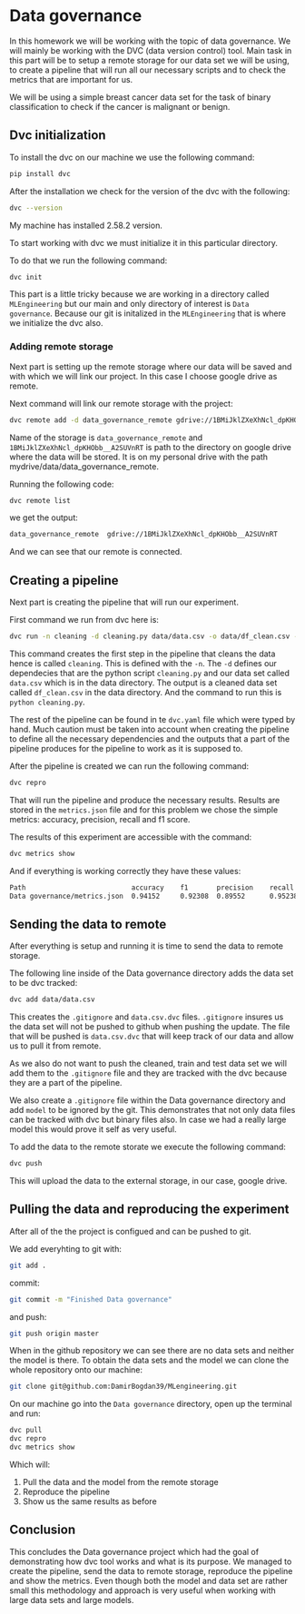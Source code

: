 # Data governance

In this homework we will be working with the topic of data governance. 
We will mainly be working with the DVC (data version control) tool.
Main task in this part will be to setup a remote storage for our data set we will be using, to create a pipeline that will run all our necessary scripts and to check the metrics that are important for us.

We will be using a simple breast cancer data set for the task of binary classification to check if the cancer is malignant or benign.

## Dvc initialization
To install the dvc on our machine we use the following command:

```bash
pip install dvc
```

After the installation we check for the version of the dvc with the following:

```bash
dvc --version
```

My machine has installed 2.58.2 version.

To start working with dvc we must initialize it in this particular directory.

To do that we run the following command:

```bash
dvc init
```
This part is a little tricky because we are working in a directory called `MLEngineering` but our main and only directory of interest is `Data governance`.
Because our git is initalized in the `MLEngineering` that is where we initialize the dvc also.

### Adding remote storage

Next part is setting up the remote storage where our data will be saved and with which we will link our project. 
In this case I choose google drive as remote.

Next command will link our remote storage with the project:

```bash
dvc remote add -d data_governance_remote gdrive://1BMiJklZXeXhNcl_dpKHObb__A2SUVnRT
```
Name of the storage is `data_governance_remote` and `1BMiJklZXeXhNcl_dpKHObb__A2SUVnRT` is path to the directory on google drive where the data will be stored.  It is on my personal drive with the path mydrive/data/data_governance_remote.

Running the following code:

```bash
dvc remote list
```
we get the output:

```bash
data_governance_remote  gdrive://1BMiJklZXeXhNcl_dpKHObb__A2SUVnRT
```
And we can see that our remote is connected.

## Creating a pipeline

Next part is creating the pipeline that will run our experiment.

First command we run from dvc here is:

```bash
dvc run -n cleaning -d cleaning.py data/data.csv -o data/df_clean.csv --no-exec python cleaning.py 
```
This command creates the first step in the pipeline that cleans the data hence is called `cleaning`. This is defined with the `-n`.
The `-d` defines our dependecies that are the python script `cleaning.py` and our data set called `data.csv` which is in the data directory. 
The output is a cleaned data set called `df_clean.csv` in the data directory. And the command to run this is `python cleaning.py`.

The rest of the pipeline can be found in te `dvc.yaml` file which were typed by hand. Much caution must be taken into account when creating the pipeline to define all the necessary dependencies and the outputs that a part of the pipeline produces for the pipeline to work as it is supposed to.

After the pipeline is created we can run the following command:

```bash
dvc repro
```

That will run the pipeline and produce the necessary results. 
Results are stored in the `metrics.json` file and for this problem we chose the simple metrics: accuracy, precision, recall and f1 score.

The results of this experiment are accessible with the command:

```bash
dvc metrics show
```

And if everything is working correctly they have these values:

```bash
Path                          accuracy    f1       precision    recall
Data governance/metrics.json  0.94152     0.92308  0.89552      0.95238
```

## Sending the data to remote

After everything is setup and running it is time to send the data to remote storage.

The following line inside of the Data governance directory adds the data set to be dvc tracked:

```bash
dvc add data/data.csv
```

This creates the `.gitignore` and `data.csv.dvc` files.
`.gitignore` insures us the data set will not be pushed to github when pushing the update.
The file that will be pushed is `data.csv.dvc` that will keep track of our data and allow us to pull it from remote.

As we also do not want to push the cleaned, train and test data set we will add them to the `.gitignore` file and they are tracked with the dvc because they are a part of the pipeline.

We also create a `.gitignore` file within the Data governance directory and add `model` to be ignored by the git. This demonstrates that not only data files can be tracked with dvc but binary files also. In case we had a really large model this would prove it self as very useful.

To add the data to the remote storate we execute the following command:

```bash
dvc push
```

This will upload the data to the external storage, in our case, google drive.

## Pulling the data and reproducing the experiment

After all of the the project is configued and can be pushed to git.

We add everyhting to git with:

```bash
git add .
```
commit:

```bash
git commit -m "Finished Data governance"
```

and push:

```bash
git push origin master
```

When in the github repository we can see there are no data sets and neither the model is there.
To obtain the data sets and the model we can clone the whole repository onto our machine:

```bash 
git clone git@github.com:DamirBogdan39/MLengineering.git
```

On our machine go into the `Data governance` directory, open up the terminal and run:

```bash 
dvc pull
dvc repro
dvc metrics show
```

Which will:
1. Pull the data and the model from the remote storage
2. Reproduce the pipeline 
3. Show us the same results as before

## Conclusion

This concludes the Data governance project which had the goal of demonstrating how dvc tool works and what is its purpose. 
We managed to create the pipeline, send the data to remote storage, reproduce the pipeline and show the metrics. Even though both the model and data set are rather small this methodology and approach is very useful when working with large data sets and large models.
